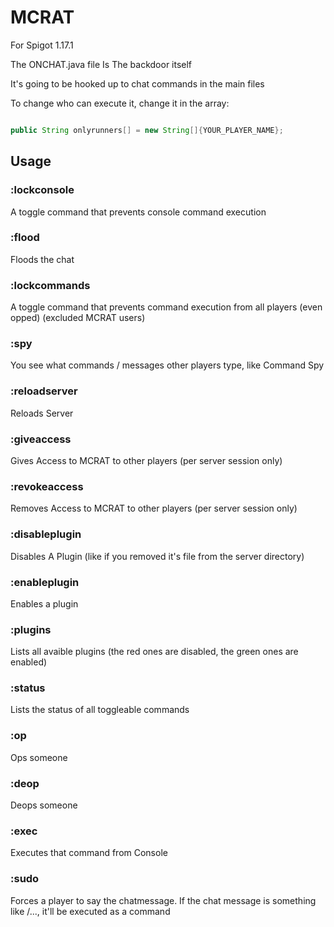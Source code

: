 # MCRAT
For Spigot 1.17.1

The ONCHAT.java file Is The backdoor itself

It's going to be hooked up to chat commands in the main files

To change who can execute it, change it in the array:
```java

public String onlyrunners[] = new String[]{YOUR_PLAYER_NAME};
```

##  Usage

### :lockconsole 
  A toggle command that prevents console command execution
### :flood
  Floods the chat
### :lockcommands
  A toggle command that prevents command execution from all players (even opped) (excluded MCRAT users)
### :spy
  You see what commands / messages other players type, like Command Spy
### :reloadserver
  Reloads Server
### :giveaccess <playername>
  Gives Access to MCRAT to other players (per server session only)
### :revokeaccess <playername>
  Removes Access to MCRAT to other players (per server session only)
### :disableplugin <pluginname>
  Disables A Plugin (like if you removed it's file from the server directory)
### :enableplugin <pluginname>
  Enables a plugin
### :plugins
  Lists all avaible plugins (the red ones are disabled, the green ones are enabled)
### :status
  Lists the status of all toggleable commands
### :op <playername>
  Ops someone
### :deop <playername>
  Deops someone
### :exec <command>
  Executes that command from Console
### :sudo <player> <chatmessage>
  Forces a player to say the chatmessage. If the chat message is something like /..., it'll be executed as a command
